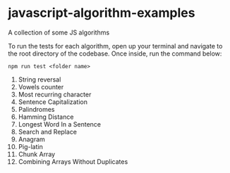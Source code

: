 # javascript-algorithm-examples
A collection of some JS algorithms


To run the tests for each algorithm, open up your terminal and navigate to the root directory of the codebase.
Once inside, run the command below:

```npm run test <folder name>```

1. String reversal
2. Vowels counter
3. Most recurring character
4. Sentence Capitalization
5. Palindromes
6. Hamming Distance
7. Longest Word In a Sentence
8. Search and Replace
9. Anagram
10. Pig-latin
11. Chunk Array
12. Combining Arrays Without Duplicates